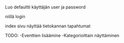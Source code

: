 Luo defaultti käyttäjän user ja password

niillä login

index sivu näyttää tietokannan tapahtumat

TODO:
-Eventtien lisäämine
-Kategorioittain näyttäminen
